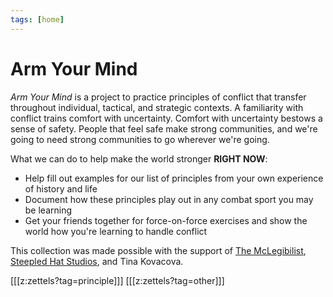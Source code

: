 ```yaml
---
tags: [home]
---
```


# Arm Your Mind

*Arm Your Mind* is a project to practice principles of conflict that transfer throughout individual, tactical, and strategic contexts. A familiarity with conflict trains comfort with uncertainty. Comfort with uncertainty bestows a sense of safety. People that feel safe make strong communities, and we're going to need strong communities to go wherever we're going.

What we can do to help make the world stronger **RIGHT NOW**:
* Help fill out examples for our list of principles from your own experience of history and life
* Document how these principles play out in any combat sport you may be learning
* Get your friends together for force-on-force exercises and show the world how you're learning to handle conflict

This collection was made possible with the support of [The McLegibilist](https://crispy.substack.com/), [Steepled Hat Studios](https://www.youtube.com/channel/UCUOKkH_jmQZXrbjNllcvfHQ), and Tina Kovacova.


[[[z:zettels?tag=principle]]]
[[[z:zettels?tag=other]]]


